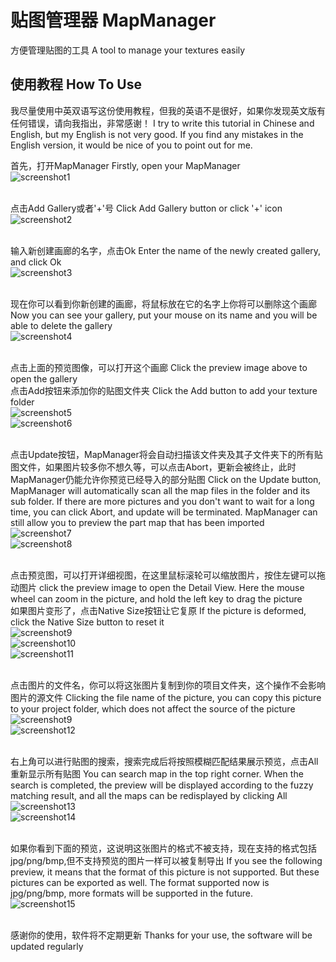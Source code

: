 # 贴图管理器 MapManager
方便管理贴图的工具 A tool to manage your textures easily
## 使用教程 How To Use

我尽量使用中英双语写这份使用教程，但我的英语不是很好，如果你发现英文版有任何错误，请向我指出，非常感谢！ I try to write this tutorial in Chinese and English, but my English is not very good. If you find any mistakes in the English version, it would be nice of you to point out for me.

首先，打开MapManager Firstly, open your MapManager<br>
![screenshot1](https://github.com/RIPmr/MapManager/raw/master/Screenshots/1.png)<br><br>

点击Add Gallery或者'+'号 Click Add Gallery button or click '+' icon<br>
![screenshot2](https://github.com/RIPmr/MapManager/raw/master/Screenshots/2.png)<br><br>

输入新创建画廊的名字，点击Ok Enter the name of the newly created gallery, and click Ok<br>
![screenshot3](https://github.com/RIPmr/MapManager/raw/master/Screenshots/3.png)<br><br>

现在你可以看到你新创建的画廊，将鼠标放在它的名字上你将可以删除这个画廊 Now you can see your gallery, put your mouse on its name and you will be able to delete the gallery<br>
![screenshot4](https://github.com/RIPmr/MapManager/raw/master/Screenshots/4.png)<br><br>

点击上面的预览图像，可以打开这个画廊 Click the preview image above to open the gallery<br>
点击Add按钮来添加你的贴图文件夹 Click the Add button to add your texture folder<br>
![screenshot5](https://github.com/RIPmr/MapManager/raw/master/Screenshots/5.png)<br>
![screenshot6](https://github.com/RIPmr/MapManager/raw/master/Screenshots/6.png)<br><br>

点击Update按钮，MapManager将会自动扫描该文件夹及其子文件夹下的所有贴图文件，如果图片较多你不想久等，可以点击Abort，更新会被终止，此时MapManager仍能允许你预览已经导入的部分贴图 Click on the Update button, MapManager will automatically scan all the map files in the folder and its sub folder. If there are more pictures and you don't want to wait for a long time, you can click Abort, and update will be terminated. MapManager can still allow you to preview the part map that has been imported<br>
![screenshot7](https://github.com/RIPmr/MapManager/raw/master/Screenshots/7.png)<br>
![screenshot8](https://github.com/RIPmr/MapManager/raw/master/Screenshots/8.png)<br><br>

点击预览图，可以打开详细视图，在这里鼠标滚轮可以缩放图片，按住左键可以拖动图片 click the preview image to open the Detail View. Here the mouse wheel can zoom in the picture, and hold the left key to drag the picture<br>
如果图片变形了，点击Native Size按钮让它复原 If the picture is deformed, click the Native Size button to reset it<br>
![screenshot9](https://github.com/RIPmr/MapManager/raw/master/Screenshots/9.png)<br>
![screenshot10](https://github.com/RIPmr/MapManager/raw/master/Screenshots/10.png)<br>
![screenshot11](https://github.com/RIPmr/MapManager/raw/master/Screenshots/11.png)<br><br>

点击图片的文件名，你可以将这张图片复制到你的项目文件夹，这个操作不会影响图片的源文件 Clicking the file name of the picture, you can copy this picture to your project folder, which does not affect the source of the picture<br>
![screenshot9](https://github.com/RIPmr/MapManager/raw/master/Screenshots/9.png)<br>
![screenshot12](https://github.com/RIPmr/MapManager/raw/master/Screenshots/12.png)<br><br>

右上角可以进行贴图的搜索，搜索完成后将按照模糊匹配结果展示预览，点击All重新显示所有贴图 You can search map in the top right corner. When the search is completed, the preview will be displayed according to the fuzzy matching result, and all the maps can be redisplayed by clicking All<br>
![screenshot13](https://github.com/RIPmr/MapManager/raw/master/Screenshots/13.png)<br>
![screenshot14](https://github.com/RIPmr/MapManager/raw/master/Screenshots/14.png)<br><br>

如果你看到下面的预览，这说明这张图片的格式不被支持，现在支持的格式包括jpg/png/bmp,但不支持预览的图片一样可以被复制导出 If you see the following preview, it means that the format of this picture is not supported. But these pictures can be exported as well. The format supported now is jpg/png/bmp, more formats will be supported in the future.<br>
![screenshot15](https://github.com/RIPmr/MapManager/raw/master/Screenshots/15.png)<br><br>

感谢你的使用，软件将不定期更新 Thanks for your use, the software will be updated regularly
